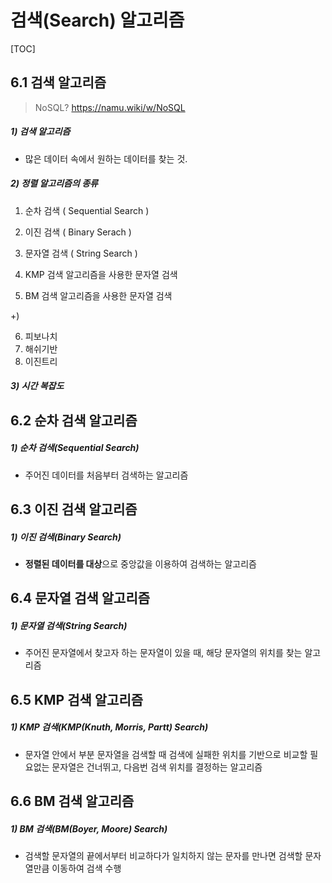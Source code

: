# 검색(Search) 알고리즘

[TOC]





##  6.1 검색 알고리즘

> NoSQL? https://namu.wiki/w/NoSQL



##### 1) 검색 알고리즘

* 많은 데이터 속에서 원하는 데이터를 찾는 것.

##### 2) 정렬 알고리즘의 종류

1. 순차 검색 ( Sequential Search )
2. 이진 검색 ( Binary Serach )

3. 문자열 검색 ( String Search )
4. KMP 검색 알고리즘을 사용한 문자열 검색
5. BM 검색 알고리즘을 사용한 문자열 검색

+)

6. 피보나치
7. 해쉬기반
8. 이진트리



##### 3) 시간 복잡도



## 6.2 순차 검색 알고리즘

##### 1) 순차 검색(Sequential Search) 

* 주어진 데이터를 처음부터 검색하는 알고리즘



## 6.3 이진 검색 알고리즘

##### 1) 이진 검색(Binary Search)

* **정렬된 데이터를 대상**으로 중앙값을 이용하여 검색하는 알고리즘



## 6.4 문자열 검색 알고리즘

##### 1) 문자열 검색(String Search)

* 주어진 문자열에서 찾고자 하는 문자열이 있을 때, 해당 문자열의 위치를 찾는 알고리즘



## 6.5 KMP 검색 알고리즘

##### 1) KMP 검색(KMP(Knuth, Morris, Partt) Search)

* 문자열 안에서 부분 문자열을 검색할 때 검색에 실패한 위치를 기반으로 비교할 필요없는 문자열은 건너뛰고, 다음번 검색 위치를 결정하는 알고리즘



## 6.6 BM 검색 알고리즘

##### 1) BM 검색(BM(Boyer, Moore) Search) 

* 검색할 문자열의 끝에서부터 비교하다가 일치하지 않는 문자를 만나면 검색할 문자열만큼 이동하여 검색 수행